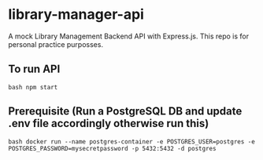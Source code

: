 # library-manager-api

A mock Library Management Backend API with Express.js. This repo is for personal practice purposses.

## To run API

`bash
npm start`

## Prerequisite (Run a PostgreSQL DB and update .env file accordingly otherwise run this)

`bash
docker run --name postgres-container -e POSTGRES_USER=postgres -e POSTGRES_PASSWORD=mysecretpassword -p 5432:5432 -d postgres`
